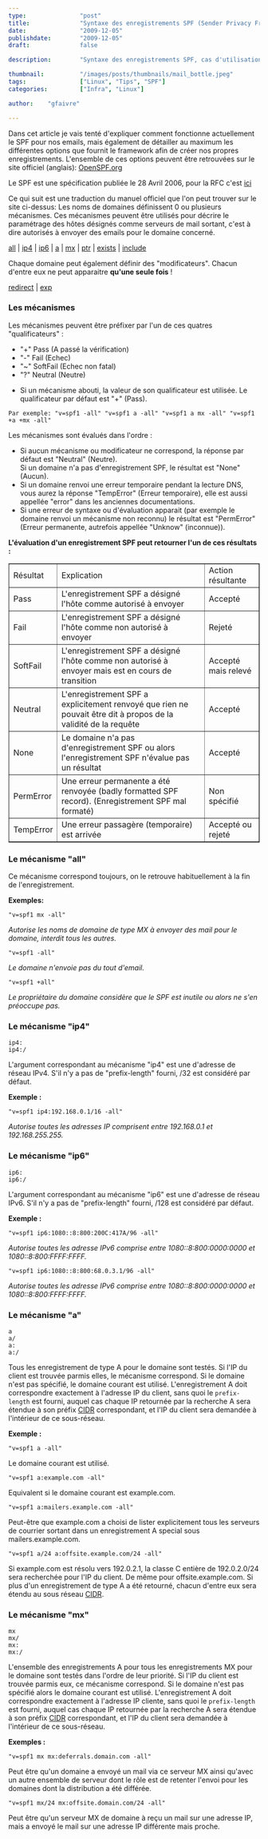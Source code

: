 ```yaml
---
type:               "post"
title:              "Syntaxe des enregistrements SPF (Sender Privacy Framework)"
date:               "2009-12-05"
publishdate:        "2009-12-05"
draft:              false

description:        "Syntaxe des enregistrements SPF, cas d'utilisation et options de configuration."

thumbnail:          "/images/posts/thumbnails/mail_bottle.jpeg"
tags:               ["Linux", "Tips", "SPF"]
categories:         ["Infra", "Linux"]

author:    "gfaivre"

---
```


Dans cet article je vais tenté d'expliquer comment fonctionne actuellement le SPF pour nos emails, mais également de détailler au maximum les différentes options que fournit le framework afin de créer nos propres enregistrements. L'ensemble de ces options peuvent être retrouvées sur le site officiel (anglais): <a href="http://www.openspf.org/SPF_Record_Syntax" title="OpenSPF">OpenSPF.org</a>

Le SPF est une spécification publiée le 28 Avril 2006, pour la RFC c'est <a href="http://www.openspf.org/RFC_4408" title="RFC_4408">ici</a>

Ce qui suit est une traduction du manuel officiel que l'on peut trouver sur le site ci-dessus: Les noms de domaines définissent 0 ou plusieurs mécanismes. Ces mécanismes peuvent être utilisés pour décrire le paramétrage des hôtes désignés comme serveurs de mail sortant, c'est à dire autorisés à envoyer des emails pour le domaine concerné.


<a href="http://www.openspf.org/SPF_Record_Syntax#all">all</a> | <a href="http://www.openspf.org/SPF_Record_Syntax#ip4">ip4</a> | <a href="http://www.openspf.org/SPF_Record_Syntax#ip6">ip6</a> | <a href="http://www.openspf.org/SPF_Record_Syntax#a">a</a> | <a href="http://www.openspf.org/SPF_Record_Syntax#mx">mx</a> | <a href="http://www.openspf.org/SPF_Record_Syntax#ptr">ptr</a> | <a href="http://www.openspf.org/SPF_Record_Syntax#exists">exists</a> | <a href="http://www.openspf.org/SPF_Record_Syntax#include">include</a>


Chaque domaine peut également définir des "modificateurs". Chacun d'entre eux ne peut apparaitre **qu'une seule fois** !

<a href="http://www.openspf.org/SPF_Record_Syntax#redirect">redirect</a> | <a href="http://www.openspf.org/SPF_Record_Syntax#exp">exp</a>

### Les mécanismes

Les mécanismes peuvent être préfixer par l'un de ces quatres "qualificateurs" :

- "+" Pass (A passé la vérification)
- "-" Fail (Echec)
- "~" SoftFail (Echec non fatal)
- "?" Neutral (Neutre)

* Si un mécanisme abouti, la valeur de son qualificateur est utilisée. Le qualificateur par défaut est "+" (Pass).

```
Par exemple: "v=spf1 -all" "v=spf1 a -all" "v=spf1 a mx -all" "v=spf1 +a +mx -all"
```

Les mécanismes sont évalués dans l'ordre :

- Si aucun mécanisme ou modificateur ne correspond, la réponse par défaut est "Neutral" (Neutre). <br /> Si un domaine n'a pas d'enregistrement SPF, le résultat est "None" (Aucun).
- Si un domaine renvoi une erreur temporaire pendant la lecture DNS, vous aurez la réponse "TempError" (Erreur temporaire), elle est aussi appellée "error" dans les anciennes documentations.
- Si une erreur de syntaxe ou d'évaluation apparait (par exemple le domaine renvoi un mécanisme non reconnu) le résultat est "PermError" (Erreur permanente, autrefois appellée "Unknow" (inconnue)).

**L'évaluation d'un enregistrement SPF peut retourner l'un de ces résultats :**

<table width="100%" border="1" align="center">
  <tr>
    <td>Résultat</td>
    <td>Explication</td>
    <td>Action résultante</td>
  </tr>
  <tr>
    <td>Pass</td>
    <td>L'enregistrement SPF a désigné l'hôte comme autorisé à envoyer</td>
    <td>Accepté</td>
 </tr>
  <tr>
    <td>Fail</td>
    <td>L'enregistrement SPF a désigné l'hôte comme non autorisé à envoyer</td>
    <td>Rejeté</td>
 </tr>
  <tr>
    <td>SoftFail</td>
    <td>L'enregistrement SPF a désigné l'hôte comme non autorisé à envoyer mais est en cours de transition</td>
    <td>Accepté mais relevé</td>
 </tr>
  <tr>
    <td>Neutral</td>
    <td>L'enregistrement SPF a explicitement renvoyé que rien ne pouvait être dit à propos de la validité de la requête</td>
    <td>Accepté</td>
 </tr>
  <tr>
    <td>None</td>
    <td>Le domaine n'a pas d'enregistrement SPF ou alors l'enregistrement SPF n'évalue pas un résultat</td>
    <td>Accepté</td>
 </tr>
  <tr>
    <td>PermError</td>
    <td>Une erreur permanente a été renvoyée (badly formatted SPF record). (Enregistrement SPF mal formaté)</td>
    <td>Non spécifié</td>
 </tr>
  <tr>
    <td>TempError</td>
    <td>Une erreur passagère (temporaire) est arrivée</td>
    <td>Accepté ou rejeté</td>
  </tr>
</table>

### Le mécanisme "all"

Ce mécanisme correspond toujours, on le retrouve habituellement à la fin de l'enregistrement.

**Exemples:**

```
"v=spf1 mx -all"
```
*Autorise les noms de domaine de type MX à envoyer des mail pour le domaine, interdit tous les autres.*

```
"v=spf1 -all"
```

*Le domaine n'envoie pas du tout d'email.*

```
"v=spf1 +all"
```

*Le propriétaire du domaine considère que le SPF est inutile ou alors ne s'en préoccupe pas.*

### Le mécanisme "ip4"

```
ip4:
ip4:/
```

L'argument correspondant au mécanisme "ip4" est une d'adresse de réseau IPv4. S'il n'y a pas de "prefix-length" fourni, /32 est considéré par défaut.

**Exemple :**

```
"v=spf1 ip4:192.168.0.1/16 -all"
```
*Autorise toutes les adresses IP comprisent entre 192.168.0.1 et 192.168.255.255.*

### Le mécanisme "ip6"

```
ip6:
ip6:/
```

L'argument correspondant au mécanisme "ip6" est une d'adresse de réseau IPv6. S'il n'y a pas de "prefix-length" fourni, /128 est considéré par défaut.

**Exemple :**

```
"v=spf1 ip6:1080::8:800:200C:417A/96 -all"
```

*Autorise toutes les adresse IPv6 comprise entre 1080::8:800:0000:0000 et 1080::8:800:FFFF:FFFF.*

```
"v=spf1 ip6:1080::8:800:68.0.3.1/96 -all"
```
*Autorise toutes les adresse IPv6 comprise entre 1080::8:800:0000:0000 et 1080::8:800:FFFF:FFFF.*

### Le mécanisme "a"

```
a
a/
a:
a:/
```

Tous les enregistrement de type A pour le domaine sont testés. Si l'IP du client est trouvée parmis elles, le mécanisme correspond. Si le domaine n'est pas spécifié, le domaine courant est utilisé. L'enregistrement A doit correspondre exactement à l'adresse IP du client, sans quoi le `prefix-length` est fourni, auquel cas chaque IP retournée par la recherche A sera étendue à son préfix <a href="http://en.wikipedia.org/wiki/Classless_Inter-Domain_Routing" title="CIDR">CIDR</a> correspondant, et l'IP du client sera demandée à l'intérieur de ce sous-réseau.

**Exemple :**
```
"v=spf1 a -all"
```
Le domaine courant est utilisé.
```
"v=spf1 a:example.com -all"
```
Equivalent si le domaine courant est example.com.
```
"v=spf1 a:mailers.example.com -all"
```

Peut-être que example.com a choisi de lister explicitement tous les serveurs de courrier sortant dans un enregistrement A special sous mailers.example.com.

```
"v=spf1 a/24 a:offsite.example.com/24 -all"
```

Si example.com est résolu vers 192.0.2.1, la classe C entière de 192.0.2.0/24 sera recherchée pour l'IP du client. De même pour offsite.example.com. Si plus d'un enregistrement de type A a été retourné, chacun d'entre eux sera étendu au sous réseau <a href="http://en.wikipedia.org/wiki/Classless_Inter-Domain_Routing" title="CIDR">CIDR</a>.

### Le mécanisme "mx"

```
mx
mx/
mx:
mx:/
```

L'ensemble des enregistrements A pour tous les enregistrements MX pour le domaine sont testés dans l'ordre de leur priorité. Si l'IP du client est trouvée parmis eux, ce mécanisme correspond. Si le domaine n'est pas spécifié alors le domaine courant est utilisé. L'enregistrement A doit correspondre exactement à l'adresse IP cliente, sans quoi le `prefix-length` est fourni, auquel cas chaque IP retournée par la recherche A sera étendue à son préfix <a href="http://en.wikipedia.org/wiki/Classless_Inter-Domain_Routing" title="CIDR">CIDR</a> correspondant, et l'IP du client sera demandée à l'intérieur de ce sous-réseau.

**Exemples :**

```
"v=spf1 mx mx:deferrals.domain.com -all"
```

Peut être qu'un domaine a envoyé un mail via ce serveur MX ainsi qu'avec un autre ensemble de serveur dont le rôle est de retenter l'envoi pour les domaines dont la distribution a été différée.

```
"v=spf1 mx/24 mx:offsite.domain.com/24 -all"
```

Peut être qu'un serveur MX de domaine à reçu un mail sur une adresse IP, mais a envoyé le mail sur une adresse IP différente mais proche.
